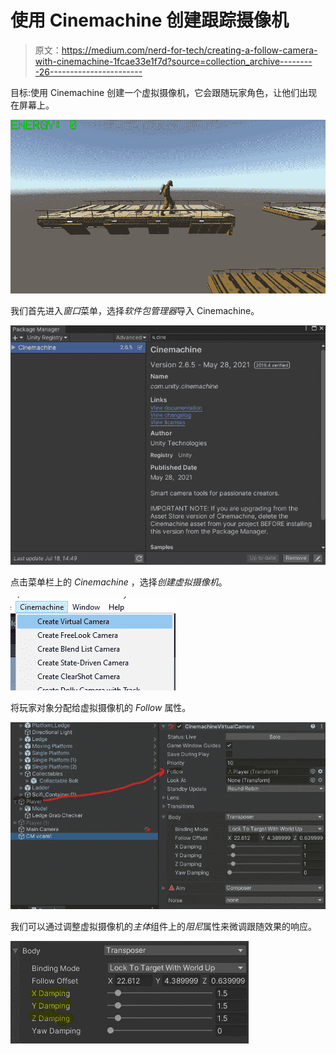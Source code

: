 # 使用 Cinemachine 创建跟踪摄像机

> 原文：<https://medium.com/nerd-for-tech/creating-a-follow-camera-with-cinemachine-1fcae33e1f7d?source=collection_archive---------26----------------------->

目标:使用 Cinemachine 创建一个虚拟摄像机，它会跟随玩家角色，让他们出现在屏幕上。

![](img/f8b5a8a29a51f876cd78caa27b6ff541.png)

我们首先进入*窗口*菜单，选择*软件包管理器*导入 Cinemachine。

![](img/bc53c511347d1446b2fd538577d27477.png)

点击菜单栏上的 *Cinemachine* ，选择*创建虚拟摄像机*。

![](img/e11b7af58edb3d3c9e0f655191a44ae1.png)

将玩家对象分配给虚拟摄像机的 *Follow* 属性。

![](img/5939df7690b897922ba3c0cdb89aae8b.png)

我们可以通过调整虚拟摄像机的*主体*组件上的*阻尼*属性来微调跟随效果的响应。

![](img/61081c739e567c3eca04611203b50eb5.png)